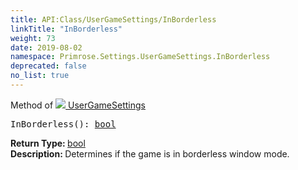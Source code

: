 ```yaml
---
title: API:Class/UserGameSettings/InBorderless
linkTitle: "InBorderless"
weight: 73
date: 2019-08-02
namespace: Primrose.Settings.UserGameSettings.InBorderless
deprecated: false
no_list: true
---
```

Method of <a href="/docs/api-reference/Class/UserGameSettings"><img src="/icons/silk/cog.png"/>&nbsp;UserGameSettings</a>
<pre class="method-declaration">
InBorderless(): <a class="type" href="/docs/api-reference/System/Primitives#boolean">bool</a></pre>
<b>Return Type: </b>
<a class="type" href="/docs/api-reference/System/Primitives#boolean">bool</a>
<br/>
<b>Description: </b>
Determines if the game is in borderless window mode.

